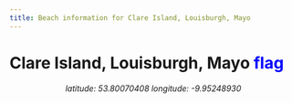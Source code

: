 ```yaml
---
title: Beach information for Clare Island, Louisburgh, Mayo
---
```

# Clare Island, Louisburgh, Mayo <span class="material-icons" style="color: blue;">flag</span>

<div align="center"><i>latitude: 53.80070408 longitude: -9.95248930</i></div>